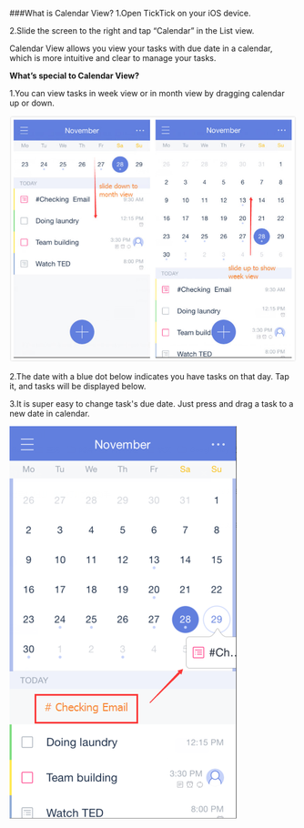 ###What is Calendar View? 
1.Open TickTick on your iOS device. 

2.Slide the screen to the right and tap “Calendar” in the List view. 

Calendar View allows you view your tasks with due date in a calendar, which is more intuitive and clear to manage your tasks. 



**What’s special to Calendar View?**

1.You can view tasks in week view or in month view by dragging calendar up or down. 

![](calendar12.jpg)

2.The date with a blue dot below indicates you have tasks on that day. Tap it, and tasks will be displayed below.

3.It is super easy to change task's due date. Just press and drag a task to a new date in calendar. 

![](calendar3.png)